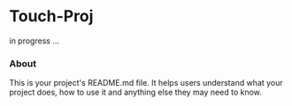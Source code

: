 Touch-Proj
==========

in progress ...

### About

This is your project's README.md file. It helps users understand what your
project does, how to use it and anything else they may need to know.